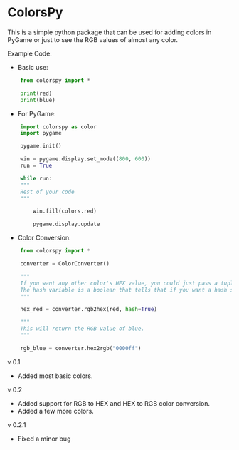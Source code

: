 # ColorsPy

This is a simple python package that can be used for adding colors in PyGame or just to see the RGB values of almost any color.

Example Code:
- Basic use:
``` py
    from colorspy import *

    print(red)
    print(blue)
```

- For PyGame:
``` py
    import colorspy as color
    import pygame

    pygame.init()

    win = pygame.display.set_mode((800, 600))
    run = True

    while run:
	"""
   	Rest of your code
	"""

    	win.fill(colors.red)

    	pygame.display.update
```

- Color Conversion:
``` py
    from colorspy import *

    converter = ColorConverter()

    """
    If you want any other color's HEX value, you could just pass a tuple of the RGB values.
    The hash variable is a boolean that tells that if you want a hash sign in the HEX value.
    """

    hex_red = converter.rgb2hex(red, hash=True) 

    """
    This will return the RGB value of blue.
    """

    rgb_blue = converter.hex2rgb("0000ff") 
```

v 0.1
- Added most basic colors.

v 0.2
- Added support for RGB to HEX and HEX to RGB color conversion.
- Added a few more colors.

v 0.2.1
- Fixed a minor bug
